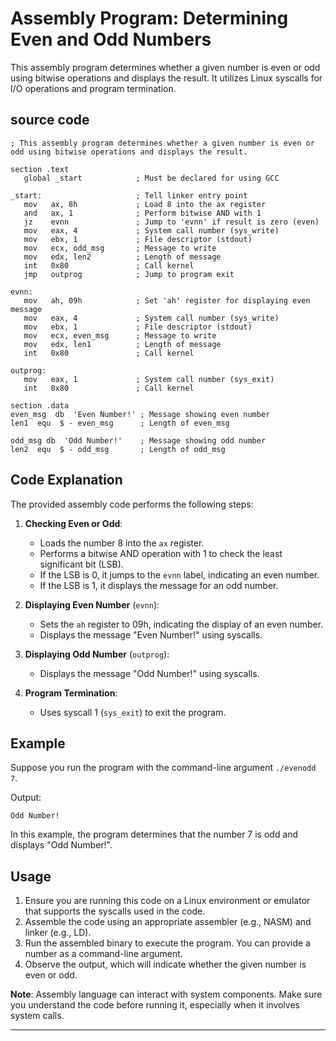 # Assembly Program: Determining Even and Odd Numbers

This assembly program determines whether a given number is even or odd using bitwise operations and displays the result. It utilizes Linux syscalls for I/O operations and program termination.

## source code 
```assembly
; This assembly program determines whether a given number is even or odd using bitwise operations and displays the result.

section .text
   global _start            ; Must be declared for using GCC
	
_start:                     ; Tell linker entry point
   mov   ax, 8h             ; Load 8 into the ax register
   and   ax, 1              ; Perform bitwise AND with 1
   jz    evnn               ; Jump to 'evnn' if result is zero (even)
   mov   eax, 4             ; System call number (sys_write)
   mov   ebx, 1             ; File descriptor (stdout)
   mov   ecx, odd_msg       ; Message to write
   mov   edx, len2          ; Length of message
   int   0x80               ; Call kernel
   jmp   outprog            ; Jump to program exit

evnn:
   mov   ah, 09h            ; Set 'ah' register for displaying even message
   mov   eax, 4             ; System call number (sys_write)
   mov   ebx, 1             ; File descriptor (stdout)
   mov   ecx, even_msg      ; Message to write
   mov   edx, len1          ; Length of message
   int   0x80               ; Call kernel

outprog:
   mov   eax, 1             ; System call number (sys_exit)
   int   0x80               ; Call kernel

section .data
even_msg  db  'Even Number!' ; Message showing even number
len1  equ  $ - even_msg      ; Length of even_msg
   
odd_msg db  'Odd Number!'    ; Message showing odd number
len2  equ  $ - odd_msg       ; Length of odd_msg
```


## Code Explanation

The provided assembly code performs the following steps:

1. **Checking Even or Odd**:
   - Loads the number 8 into the `ax` register.
   - Performs a bitwise AND operation with 1 to check the least significant bit (LSB).
   - If the LSB is 0, it jumps to the `evnn` label, indicating an even number.
   - If the LSB is 1, it displays the message for an odd number.

2. **Displaying Even Number** (`evnn`):
   - Sets the `ah` register to 09h, indicating the display of an even number.
   - Displays the message "Even Number!" using syscalls.

3. **Displaying Odd Number** (`outprog`):
   - Displays the message "Odd Number!" using syscalls.

4. **Program Termination**:
   - Uses syscall 1 (`sys_exit`) to exit the program.

## Example

Suppose you run the program with the command-line argument `./evenodd 7`.

Output:
```
Odd Number!
```

In this example, the program determines that the number 7 is odd and displays "Odd Number!".

## Usage

1. Ensure you are running this code on a Linux environment or emulator that supports the syscalls used in the code.
2. Assemble the code using an appropriate assembler (e.g., NASM) and linker (e.g., LD).
3. Run the assembled binary to execute the program. You can provide a number as a command-line argument.
4. Observe the output, which will indicate whether the given number is even or odd.

**Note**: Assembly language can interact with system components. Make sure you understand the code before running it, especially when it involves system calls.

---
